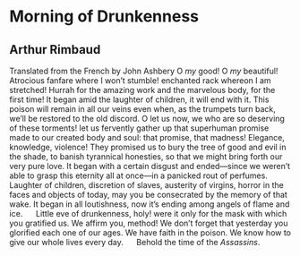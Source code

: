 # Morning of Drunkenness
## Arthur Rimbaud
Translated from the French by John Ashbery
O _my_ good! O _my_ beautiful! Atrocious fanfare where I won’t stumble!
enchanted rack whereon I am stretched! Hurrah for the amazing work and the
marvelous body, for the first time! It began amid the laughter of children, it
will end with it. This poison will remain in all our veins even when, as the
trumpets turn back, we’ll be restored to the old discord. O let us now, we who
are so deserving of these torments! let us fervently gather up that superhuman
promise made to our created body and soul: that promise, that madness!
Elegance, knowledge, violence! They promised us to bury the tree of good and
evil in the shade, to banish tyrannical honesties, so that we might bring
forth our very pure love. It began with a certain disgust and ended—since we
weren’t able to grasp this eternity all at once—in a panicked rout of
perfumes.
      Laughter of children, discretion of slaves, austerity of virgins, horror
in the faces and objects of today, may you be consecrated by the memory of
that wake. It began in all loutishness, now it’s ending among angels of flame
and ice.
     Little eve of drunkenness, holy! were it only for the mask with which you
gratified us. We affirm you, method! We don’t forget that yesterday you
glorified each one of our ages. We have faith in the poison. We know how to
give our whole lives every day.
     Behold the time of the _Assassins_.